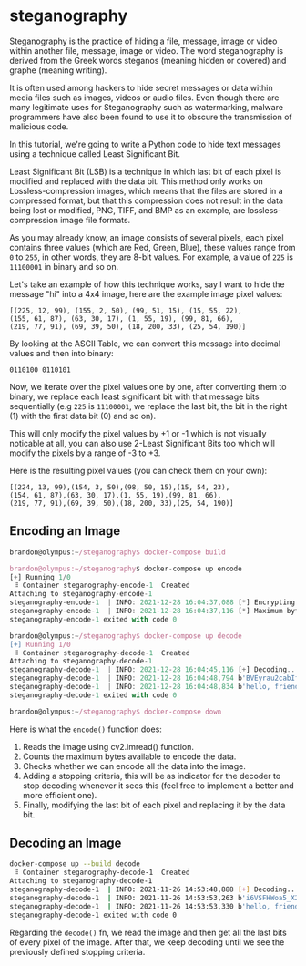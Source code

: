 # steganography

Steganography is the practice of hiding a file, message, image or video within another file, message, image or video. The word steganography is derived from the Greek words steganos (meaning hidden or covered) and graphe (meaning writing).

It is often used among hackers to hide secret messages or data within media files such as images, videos or audio files. Even though there are many legitimate uses for Steganography such as watermarking, malware programmers have also been found to use it to obscure the transmission of malicious code.

In this tutorial, we're going to write a Python code to hide text messages using a technique called Least Significant Bit.

Least Significant Bit (LSB) is a technique in which last bit of each pixel is modified and replaced with the data bit. This method only works on Lossless-compression images, which means that the files are stored in a compressed format, but that this compression does not result in the data being lost or modified, PNG, TIFF, and BMP as an example, are lossless-compression image file formats.

As you may already know, an image consists of several pixels, each pixel contains three values (which are Red, Green, Blue), these values range from `0` to `255`, in other words, they are 8-bit values. For example, a value of `225` is `11100001` in binary and so on.

Let's take an example of how this technique works, say I want to hide the message "hi" into a 4x4 image, here are the example image pixel values:

```
[(225, 12, 99), (155, 2, 50), (99, 51, 15), (15, 55, 22),
(155, 61, 87), (63, 30, 17), (1, 55, 19), (99, 81, 66),
(219, 77, 91), (69, 39, 50), (18, 200, 33), (25, 54, 190)]
```

By looking at the ASCII Table, we can convert this message into decimal values and then into binary:

```
0110100 0110101
```

Now, we iterate over the pixel values one by one, after converting them to binary, we replace each least significant bit with that message bits sequentially (e.g `225` is `11100001`, we replace the last bit, the bit in the right (1) with the first data bit (0) and so on).

This will only modify the pixel values by +1 or -1 which is not visually noticable at all, you can also use 2-Least Significant Bits too which will modify the pixels by a range of -3 to +3.

Here is the resulting pixel values (you can check them on your own):

```
[(224, 13, 99),(154, 3, 50),(98, 50, 15),(15, 54, 23),
(154, 61, 87),(63, 30, 17),(1, 55, 19),(99, 81, 66),
(219, 77, 91),(69, 39, 50),(18, 200, 33),(25, 54, 190)]
```

## Encoding an Image

```typescript
brandon@olympus:~/steganography$ docker-compose build

brandon@olympus:~/steganography$ docker-compose up encode
[+] Running 1/0
 ⠿ Container steganography-encode-1  Created                                                                                                                  0.0s
Attaching to steganography-encode-1
steganography-encode-1  | INFO: 2021-12-28 16:04:37,088 [*] Encrypting & Encoding data...
steganography-encode-1  | INFO: 2021-12-28 16:04:37,116 [*] Maximum bytes to encode: 524505
steganography-encode-1 exited with code 0

brandon@olympus:~/steganography$ docker-compose up decode
[+] Running 1/0
 ⠿ Container steganography-decode-1  Created                                                                                                                  0.0s
Attaching to steganography-decode-1
steganography-decode-1  | INFO: 2021-12-28 16:04:45,116 [+] Decoding...
steganography-decode-1  | INFO: 2021-12-28 16:04:48,794 b'BVEyrau2cabIfpM5XgOx8YiVnlFmjZlaroeW--f1GM8='
steganography-decode-1  | INFO: 2021-12-28 16:04:48,834 b'hello, friend.__'
steganography-decode-1 exited with code 0

brandon@olympus:~/steganography$ docker-compose down
```

Here is what the `encode()` function does:

1. Reads the image using cv2.imread() function.
2. Counts the maximum bytes available to encode the data.
3. Checks whether we can encode all the data into the image.
4. Adding a stopping criteria, this will be as indicator for the decoder to stop decoding whenever it sees this (feel free to implement a better and more efficient one).
5. Finally, modifying the last bit of each pixel and replacing it by the data bit.

## Decoding an Image

```bash
docker-compose up --build decode
 ⠿ Container steganography-decode-1  Created                                                                                             0.0s
Attaching to steganography-decode-1
steganography-decode-1  | INFO: 2021-11-26 14:53:48,888 [+] Decoding...
steganography-decode-1  | INFO: 2021-11-26 14:53:53,263 b'i6VSFHWoa5_X2ZSDvu_H9_m2Nn0ZIsh56TodhIw6ESI='
steganography-decode-1  | INFO: 2021-11-26 14:53:53,330 b'hello, friend.__'
steganography-decode-1 exited with code 0
```

Regarding the `decode()` fn, we read the image and then get all the last bits of every pixel of the image. After that, we keep decoding until we see the previously defined stopping criteria.
